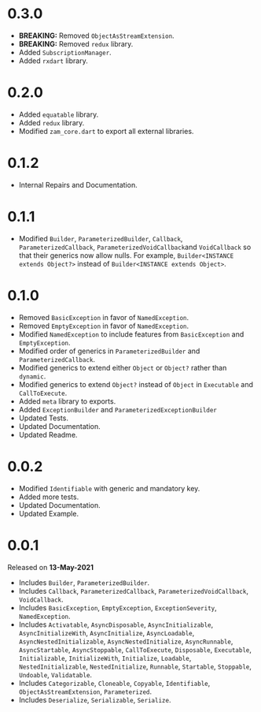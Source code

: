 # 0.3.0
- **BREAKING:** Removed `ObjectAsStreamExtension`.
- **BREAKING:** Removed `redux` library.
- Added `SubscriptionManager`.
- Added `rxdart` library.

# 0.2.0
- Added `equatable` library.
- Added `redux` library.
- Modified `zam_core.dart` to export all external libraries.

# 0.1.2
- Internal Repairs and Documentation.

# 0.1.1
- Modified `Builder`, `ParameterizedBuilder`, `Callback`, `ParameterizedCallback`, `ParameterizedVoidCallback`and `VoidCallback` so that their generics now allow nulls. For example, `Builder<INSTANCE extends Object?>` instead of `Builder<INSTANCE extends Object>`.

# 0.1.0
- Removed `BasicException` in favor of `NamedException`.
- Removed `EmptyException` in favor of `NamedException`.
- Modified `NamedException` to include features from `BasicException` and `EmptyException`.
- Modified order of generics in `ParameterizedBuilder` and `ParameterizedCallback`.
- Modified generics to extend either `Object` or `Object?` rather than `dynamic`.
- Modified generics to extend `Object?` instead of `Object` in `Executable` and `CallToExecute`.
- Added `meta` library to exports.
- Added `ExceptionBuilder` and `ParameterizedExceptionBuilder`
- Updated Tests.
- Updated Documentation.
- Updated Readme.

# 0.0.2
- Modified `Identifiable` with generic and mandatory key.
- Added more tests.
- Updated Documentation.
- Updated Example.

# 0.0.1
Released on **13-May-2021**

- Includes `Builder`, `ParameterizedBuilder`.
- Includes `Callback`, `ParameterizedCallback`, `ParameterizedVoidCallback`, `VoidCallback`.
- Includes `BasicException`, `EmptyException`, `ExceptionSeverity`, `NamedException`.  
- Includes `Activatable`, `AsyncDisposable`, `AsyncInitializable`, `AsyncInitializeWith`, `AsyncInitialize`, `AsyncLoadable`, `AsyncNestedInitializable`, `AsyncNestedInitialize`, `AsyncRunnable`, `AsyncStartable`, `AsyncStoppable`, `CallToExecute`, `Disposable`, `Executable`, `Initializable`, `InitializeWith`, `Initialize`, `Loadable`, `NestedInitializable`, `NestedInitialize`, `Runnable`, `Startable`, `Stoppable`, `Undoable`, `Validatable`.
- Includes `Categorizable`, `Cloneable`, `Copyable`, `Identifiable`, `ObjectAsStreamExtension`, `Parameterized`.
- Includes `Deserialize`, `Serializable`, `Serialize`.

